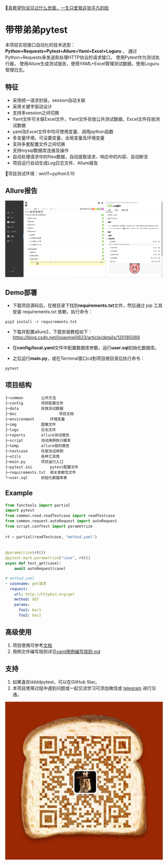 :link:[真希望你没见过什么世面，一生只爱我这张平凡的脸](https://music.163.com/#/song?id=1963720173)

# 带带弟弟pytest

本项目实现接口自动化的技术选型：**Python+Requests+Pytest+Allure+Yaml+Excel+Loguru** ， 通过Python+Requests来发送和处理HTTP协议的请求接口，
使用Pytest作为测试执行器， 使用Allure生成测试报告，使用YAML+Excel管理测试数据，使用Loguru管理日志。

## 特征

- 采用统一请求封装，session自动关联
- 采用关键字驱动设计
- 支持多session之间切换
- Yaml文件可关联Excel文件，Yaml文件存放公共测试数据，Excel文件存放测试数据
- yaml及Excel文件中均可使用变量、调用python函数
- 多变量环境，可设置变量，全局变量及环境变量
- 支持多套配置文件之间切换
- 支持mysql数据库连接及操作
- 自动处理请求中的files数据，自动提取请求、响应中的内容、自动断言
- 项目运行自动生成Log日志文件、Allure报告

:loudspeaker:项目测试环境：win11+python3.10

## Allure报告

![allure](img/allure.png)

## Demo部署

- 下载项目源码后，在根目录下找到**requirements.txt**文件，然后通过 pip 工具安装 requirements.txt 依赖，执行命令：

```shell
pip3 install -r requirements.txt
```

- 下载并配置allure2，下载安装教程如下：https://blog.csdn.net/lixiaomei0623/article/details/120185069

- 在**config/local.yaml**文件中配置数据库参数，运行**user.sql**初始化数据库。

- 之后运行**main.py**，或在Terminal窗口cd到项目根目录后执行命令：

```shell
pytest
```

## 项目结构

```text
├─common		公共方法
├─config		项目配置文件
├─data			存放测试数据
├─doc                   项目文档
├─environment		环境变量
├─img			图像文件
├─logs			日志文件
├─reports		allure测试报告	
├─script		测试用例执行脚本
├─temp			allure临时报告
├─testcase		存放测试用例
├─utils			各种工具类
├─main.py		项目运行入口	
├─pytest.ini		pytest配置文件
├─requirements.txt	相关依赖包文件
└─user.sql		初始化数据库表	
```

## Example

```python
from functools import partial
import pytest
from common.read.readTestcase import readTestcase
from common.request.autoRequest import autoRequest
from script.conftest import parametrize

rt = partial(readTestcase, "method.yaml")


@parametrize(rt())
@pytest.mark.parametrize("case", rt())
async def test_get(case):
	await autoRequest(case)
```

```yaml
# method.yaml
- casename: get请求
  request:
    url: http://httpbin.org/get
    method: GET
    params:
      foo1: bar1
      foo2: bar2
```

## 高级使用

1. 项目使用可参考[文档](doc/项目使用.md)
2. 用例文件编写规则详见[yaml用例编写规则.md](doc/yaml用例编写规则.md)

## 支持

1. 如果喜欢ddddpytest，可以在GitHub Star。
2. 本项目使用过程中遇到问题或一起交流学习可添加微信或
   [telegram](https://t.me/qingtest) 进行沟通。

![vx](img/vx.jpg)